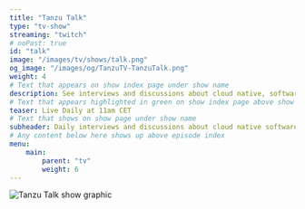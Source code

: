```yaml
---
title: "Tanzu Talk"
type: "tv-show"
streaming: "twitch"
# noPast: true
id: "talk"
image: "/images/tv/shows/talk.png"
og_image: "/images/og/TanzuTV-TanzuTalk.png"
weight: 4
# Text that appears on show index page under show name
description: See interviews and discussions about cloud native, software modernization, and news in the Tanzu community.
# Text that appears highlighted in green on show index page above show name
teaser: Live Daily at 11am CET
# Text that shows on show page under show name
subheader: Daily interviews and discussions about cloud native software on Twitch, every weekday at 11am CET.
# Any content below here shows up above episode index
menu:
    main:
        parent: "tv"
        weight: 6
---
```

![Tanzu Talk show graphic](/images/tv/shows/talk.png)
